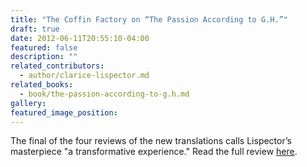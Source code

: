 ```yaml
---
title: "The Coffin Factory on “The Passion According to G.H.”"
draft: true
date: 2012-06-11T20:55:10-04:00
featured: false
description: ""
related_contributors:
  - author/clarice-lispector.md
related_books:
  - book/the-passion-according-to-g.h.md
gallery:
featured_image_position: 
---
```


The final of the four reviews of the new translations calls Lispector’s masterpiece "a transformative experience." Read the full review [here](http://thecoffinfactory.com/review-the-passion-according-to-g-h-by-clarice-lispector/).

